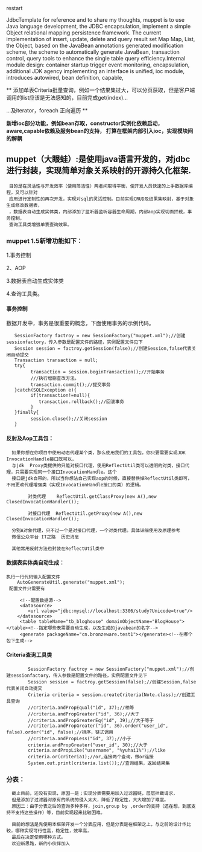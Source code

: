 
restart

JdbcTemplate for reference and to share my thoughts, muppet is to use Java language development, the JDBC encapsulation, implement a simple Object relational mapping persistence framework. The current implementation of insert, update, delete and query result set Map Map, List, the Object, based on the JavaBean annotations generated modification scheme, the scheme to automatically generate JavaBean, transaction control, query tools to enhance the single table query efficiency.Internal module design: container startup trigger event monitoring, encapsulation, additional JDK agency implementing an interface is unified, ioc module, introduces autowired, bean definition, capable, 

**
添加单表Criteria批量查询，例如一个结果集过大，可以分页获取，但是客户端调用的list应该是无法感知的，目前完成get(index)…

…及iterator，foreach 正向遍历
**

****新增ioc部分功能，例如bean存取，constructor实例化依赖启动，aware,capable依赖及服务bean的支持，
打算在框架内部引入ioc，实现模块间的解耦****


## muppet（大眼蛙）:是使用java语言开发的，对jdbc进行封装，实现简单对象关系映射的开源持久化框架.

     目的是在灵活性与开发效率（使用简洁性）两者间取得平衡，使开发人员快速的上手数据库编程，又可以针对
     应用进行定制性的再次开发，实现对sql的灵活控制。目前实现CRUD及结果集映射，基于对象生成修改数据表，
     ，数据表自动生成实体类，内部添加了监听器监听容器生命周期，内部aop实现切面拦截，事务控制，
     查询工具类增强单表查询效率。


### muppet 1.5新增功能如下：
  1.事务控制
  
  2、AOP
  
  3.数据表自动生成实体类
  
  4.查询工具类。

#### 事务控制
   数据开发中，事务是很重要的概念，下面使用事务的示例代码。
```
   SessionFactory factroy = new SessionFactory("muppet.xml");//创建sessionfactory，传入参数是配置文件的路径，实例配置文件见下
   Session session = factroy.getSession(false);//创建Session,false代表关闭自动提交
   Transaction transaction = null;
   try{
         transaction = session.beginTransaction();//开始事务
         ///执行增删查改方法。
         transaction.commit();//提交事务
   }catch(SQLException e){
         if(transaction!=null){
            transaction.rollback();//回滚事务
         }
   }finally{
         session.close();//关闭session
   }
```

#### 反射及Aop工具包：
      如果你想在你项目中使用动态代理某个类，那么使用我们的工具包，你只要需要实现JDK  InvocationHandle接口既可以，
      与jdk  Proxy类提供的只能对接口代理，使用ReflectUtil类可以透明的对类，接口代理，只需要实现同一个接口InvocationHandle。这个
      接口是jdk自带的，所以当你想法自己实现aop的时候，直接替换掉ReflectUtil类即可，不用更改代理增强类（实现InvocationHandle接口的类）的逻辑。
           
            对类代理    ReflectUtil.getClassProxy(new A(),new ClosedInvocationHandler());
           
            对接口代理  ReflectUtil.getProxy(new A(),new ClosedInvocationHandler());
      
      分别A对象代理，只不过一个是对接口代理，一个对类代理。具体详细使用及原理参考  
      微信公众平台 IT之路  历史消息
      
      其他常用反射方法也封装在ReflectUtil类中
#### 数据表实体类自动生成：
    执行一行代码输入配置文件
        AutoGenerateUtil.generate("muppet.xml");
     配置文件只需要有
```
     <!--配置数据源-->
     <datasource>
        <url value="jdbc:mysql://localhost:3306/study?Unicode=true"/>
    </datasource>
     <table tableName="tb_bloghouse" domainObjectName="BlogHouse"></table><!--指定哪些表需要自动生成，以及生成的javabean的名字-->
     <generate packageName="cn.bronzeware.test1"></generate><!--在哪个包下生成-->
```
#### Criteria查询工具类
```
        SessionFactory factroy = new SessionFactory("muppet.xml");//创建sessionfactory，传入参数是配置文件的路径，实例配置文件见下
        Session session = factroy.getSession(false);//创建Session,false代表关闭自动提交
        Criteria criteria = session.createCriteria(Note.class);//创建工具查询
        //criteria.andPropEqual("id", 37);//相等
        //criteria.andPropGreater("id", 36);//大于
        //criteria.andPropGreaterEq("id", 39);//大于等于
        //criteria.andPropGreater("id", 36).order("user_id", false).order("id", false);//排序，链式调用
        //criteria.andPropLess("id", 37);//小于
        criteria.andPropGreater("user_id", 30);//大于
        criteria.andPropLike("username", "%yuhai1%");//like
        criteria.or(criteria1);//or,连接两个查询，做or连接
        System.out.print(criteria.list());//查询结果，返回结果集
```
###    分表：
      截止目前，还没有实现，原因一是；实现分表需要用加入过滤器链，层层拦截请求，
      但是添加了过滤器对原有的系统的侵入太大，降低了稳定性，大大增加了难度。
      原因二：由于分表之后的查询多种多样，join,group by ,order的支持（还在想，到底支持不支持这些操作）等，目前实现起来比较困难。
      
      目前的想法是先使用本框架开发一个分表应用，但是分表是在框架之上，与之前的设计作比较，哪种实现可行性高，稳定性，效率高，
      最后在决定使用哪种方式。
      欢迎新思路，新的小伙伴加入
